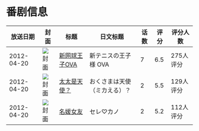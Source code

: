 # 番剧信息

|放送日期|封面|标题|日文标题|话数|评分|评分人数|
|---|---|---|---|---|---|---|
|2012-04-20|![封面](https://lain.bgm.tv/pic/cover/c/95/3e/40249_CPw97.jpg)|[新网球王子OVA](https://bangumi.tv/subject/40249)|新テニスの王子様 OVA|7|6.5|275人评分|
|2012-04-20|![封面](https://bangumi.tv/img/no_icon_subject.png)|[太太是天使？](https://bangumi.tv/subject/56929)|おくさまは天使（ミカえる）？|2|5.5|129人评分|
|2012-04-20|![封面](https://bangumi.tv/img/no_icon_subject.png)|[名媛女友](https://bangumi.tv/subject/56930)|セレ♡カノ|2|5.2|112人评分|
